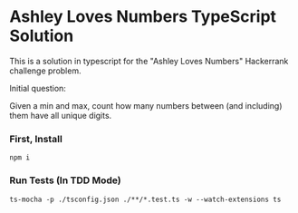 
# Ashley Loves Numbers TypeScript Solution

This is a solution in typescript for the "Ashley Loves Numbers" Hackerrank challenge problem. 

Initial question: 

Given a min and max, count how many numbers between (and including) them have all unique digits.

### First, Install

```
npm i
```

### Run Tests (In TDD Mode)

```
ts-mocha -p ./tsconfig.json ./**/*.test.ts -w --watch-extensions ts
```

